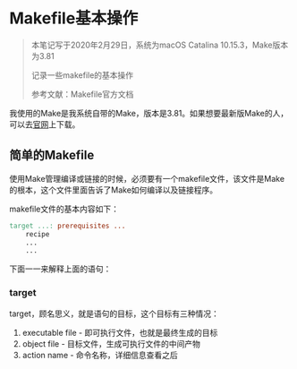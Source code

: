 # Makefile基本操作

> 本笔记写于2020年2月29日，系统为macOS Catalina 10.15.3，Make版本为3.81
>
> 记录一些makefile的基本操作
>
> 参考文献：Makefile官方文档

我使用的Make是我系统自带的Make，版本是3.81。如果想要最新版Make的人，可以去[官网](https://www.gnu.org/software/make/)上下载。

## 简单的Makefile

使用Make管理编译或链接的时候，必须要有一个makefile文件，该文件是Make的根本，这个文件里面告诉了Make如何编译以及链接程序。

makefile文件的基本内容如下：

```makefile
target ...: prerequisites ...
	recipe
	...
	...
```

下面一一来解释上面的语句：

### target

target，顾名思义，就是语句的目标，这个目标有三种情况：

1. executable file - 即可执行文件，也就是最终生成的目标
2. object file - 目标文件，生成可执行文件的中间产物
3. action name - 命令名称，详细信息查看之后

